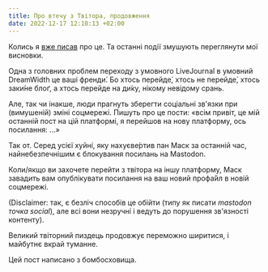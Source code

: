 ```yaml
---
title: Про втечу з Твітора, продовження
date: 2022-12-17 12:10:13 +02:00
---
```


Колись я [вже писав][1] про це. Та останні події змушують переглянути мої висновки.

Одна з головних проблем переходу з умовного LiveJournal в умовний DreamWidth це ваші френди́. Бо хтось перейде́, хтось не перейде́, хтось заки́не блоґ, а хтось перейде на ди́ку, нікому невідому срань.

Але, так чи інакше, люди прагнуть зберегти соціальні зв'язки при (вимушеній) зміні соцмережі. Пишуть про це пости: «всім привіт, це мій останній пост на цій платформі, я перейшов на нову платформу, ось посилання: …»

Так от. Серед усієї хуйні́, яку нахуєве́ртив пан Маск за останній час, найнебезпечнішим є блокування посилань на Mastodon.

Коли/якщо ви захочете перейти з твітора на іншу платформу, Маск завадить вам опублікувати посилання на ваш новий профа́йл в новій соцмережі.

(Disclaimer: так, є безліч способів це обійти (типу як писати _mastodon точка social_), але всі вони незручні́ і ведуть до порушення зв'язності контенту).

Великий твіторний пиздець продовжує переможно ширитися, і майбутнє вкрай туманне.

Цей пост написано з бомбосховища.

[1]: /2022/11/11/vtecha-z-tvitera.html
